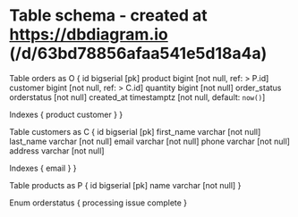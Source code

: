 # Table schema - created at https://dbdiagram.io (/d/63bd78856afaa541e5d18a4a)


Table orders as O {
  id bigserial [pk]
  product bigint [not null, ref: > P.id]
  customer bigint [not null, ref: > C.id] 
  quantity bigint [not null]
  order_status orderstatus [not null]
  created_at timestamptz [not null, default: `now()`]

  Indexes {
    product
    customer
  }
}

Table customers as C {
  id bigserial [pk]
  first_name varchar [not null]
  last_name varchar [not null]
  email varchar [not null]
  phone varchar [not null]
  address varchar [not null]

  Indexes {
    email
  }
}

Table products as P {
  id bigserial [pk]
  name varchar [not null]
}

Enum orderstatus {
  processing
  issue
  complete
}